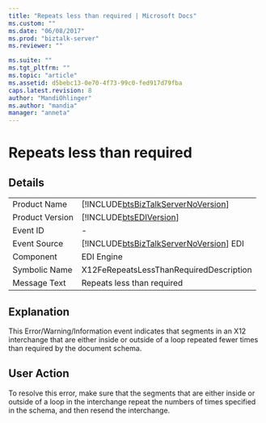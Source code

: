 ```yaml
---
title: "Repeats less than required | Microsoft Docs"
ms.custom: ""
ms.date: "06/08/2017"
ms.prod: "biztalk-server"
ms.reviewer: ""

ms.suite: ""
ms.tgt_pltfrm: ""
ms.topic: "article"
ms.assetid: d5bebc13-0e70-4f73-99c0-fed917d79fba
caps.latest.revision: 8
author: "MandiOhlinger"
ms.author: "mandia"
manager: "anneta"
---
```

# Repeats less than required
## Details  
  
|                 |                                                                                        |
|-----------------|----------------------------------------------------------------------------------------|
|  Product Name   |   [!INCLUDE[btsBizTalkServerNoVersion](../includes/btsbiztalkservernoversion-md.md)]   |
| Product Version |               [!INCLUDE[btsEDIVersion](../includes/btsediversion-md.md)]               |
|    Event ID     |                                           -                                            |
|  Event Source   | [!INCLUDE[btsBizTalkServerNoVersion](../includes/btsbiztalkservernoversion-md.md)] EDI |
|    Component    |                                       EDI Engine                                       |
|  Symbolic Name  |                        X12FeRepeatsLessThanRequiredDescription                         |
|  Message Text   |                               Repeats less than required                               |
  
## Explanation  
 This Error/Warning/Information event indicates that segments in an X12 interchange that are either inside or outside of a loop repeated fewer times than required by the document schema.  
  
## User Action  
 To resolve this error, make sure that the segments that are either inside or outside of a loop in the interchange repeat the numbers of times specified in the schema, and then resend the interchange.
